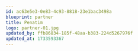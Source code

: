```yaml
---
id: ac63e5e3-0e83-4c93-8818-23e1bac3498a
blueprint: partner
title: Penatim
logo: partner-01.jpg
updated_by: ffb86834-185f-48aa-b383-224d5267976f
updated_at: 1733593367
---
```

